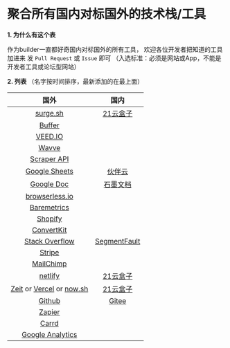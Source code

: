 # 聚合所有国内对标国外的技术栈/工具

**1. 为什么有这个表**

作为builder一直都好奇国内对标国外的所有工具，
欢迎各位开发者把知道的工具加进来 发 `Pull Request` 或 `Issue` 即可
（入选标准：必须是网站或App，不能是开发者工具或论坛型网站）

**2. 列表**
（名字按时间排序，最新添加的在最上面）

|                     国外                     	|                    国内                   	|
|:--------------------------------------------:	|:-----------------------------------------:	|
| [surge.sh](http://surge.sh/)                  | [21云盒子](https://www.21yunbox.com/)          |
| [Buffer](https://buffer.com/)                 ||
| [VEED.IO](https://www.veed.io/)               ||
| [Wavve](https://wavve.co/)                    ||
| [Scraper API](https://www.scraperapi.com/)               ||
| [Google Sheets](https://www.google.com/docs/about/) | [伙伴云](https://www.huoban.com/)|
| [Google Doc](https://www.google.com/docs/about/) | [石墨文档](https://shimo.im/)|
| [browserless.io](https://www.browserless.io/) ||
| [Baremetrics](https://baremetrics.com/)       ||
| [Shopify](https://www.shopify.com/)           ||
| [ConvertKit](https://convertkit.com/)         ||
| [Stack Overflow](https://stackoverflow.com/) 	| [SegmentFault](https://segmentfault.com/) 	|
|         [Stripe](https://stripe.com/)        	|                                           	|
|      [MailChimp](https://mailchimp.com/)     	|                                           	|
|      [netlify](https://www.netlify.com/)      | [21云盒子](https://www.21yunbox.com/)          |
|      [Zeit](http://zeit.co/) or [Vercel](https://vercel.com/) or [now.sh](https://now.sh/)                 | [21云盒子](https://www.21yunbox.com/)          |
|      [Github](http://github.com/)             | [Gitee](https://gitee.com/)                  |
|      [Zapier](https://zapier.com/)            | |
|      [Carrd](https://carrd.co/)               | |
|      [Google Analytics](https://analytics.google.com/) | |
